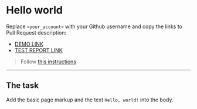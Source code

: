 # Hello world
Replace `<your_account>` with your Github username and copy the links to Pull Request description:
- [DEMO LINK](https://PRO-GRAM-MER.github.io/layout_hello-world/)
- [TEST REPORT LINK](https://PRO-GRAM-MER.github.io/layout_hello-world/report/html_report/)

> Follow [this instructions](https://mate-academy.github.io/layout_task-guideline/#how-to-solve-the-layout-tasks-on-github)
___

## The task 
Add the basic page markup and the text `Hello, world!` into the body.
